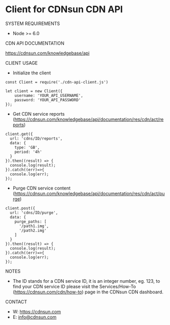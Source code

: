 # Client for CDNsun CDN API

SYSTEM REQUIREMENTS

* Node >= 6.0

CDN API DOCUMENTATION

https://cdnsun.com/knowledgebase/api

CLIENT USAGE

* Initialize the client
```
const Client = require('./cdn-api-client.js')

let client = new Client({
    username: 'YOUR_API_USERNAME', 
    password: 'YOUR_API_PASSWORD'
});

```

* Get CDN service reports (https://cdnsun.com/knowledgebase/api/documentation/res/cdn/act/reports)
```
client.get({
  url: 'cdns/ID/reports',
  data: {
    type: 'GB',
    period: '4h'
  }
}).then((result) => {
  console.log(result);
}).catch((err)=>{
  console.log(err);
});

```
* Purge CDN service content (https://cdnsun.com/knowledgebase/api/documentation/res/cdn/act/purge)

```
client.post({
  url: 'cdns/ID/purge',
  data: {
    purge_paths: [
      '/path1.img',
      '/path2.img'
    ]
  }
}).then((result) => {
  console.log(result);
}).catch((err)=>{
  console.log(err);
});

```

NOTES

* The ID stands for a CDN service ID, it is an integer number, eg. 123, to find your CDN service ID please visit the Services/How-To (https://cdnsun.com/cdn/how-to) page in the CDNsun CDN dashboard.

CONTACT

* W: https://cdnsun.com
* E: info@cdnsun.com  